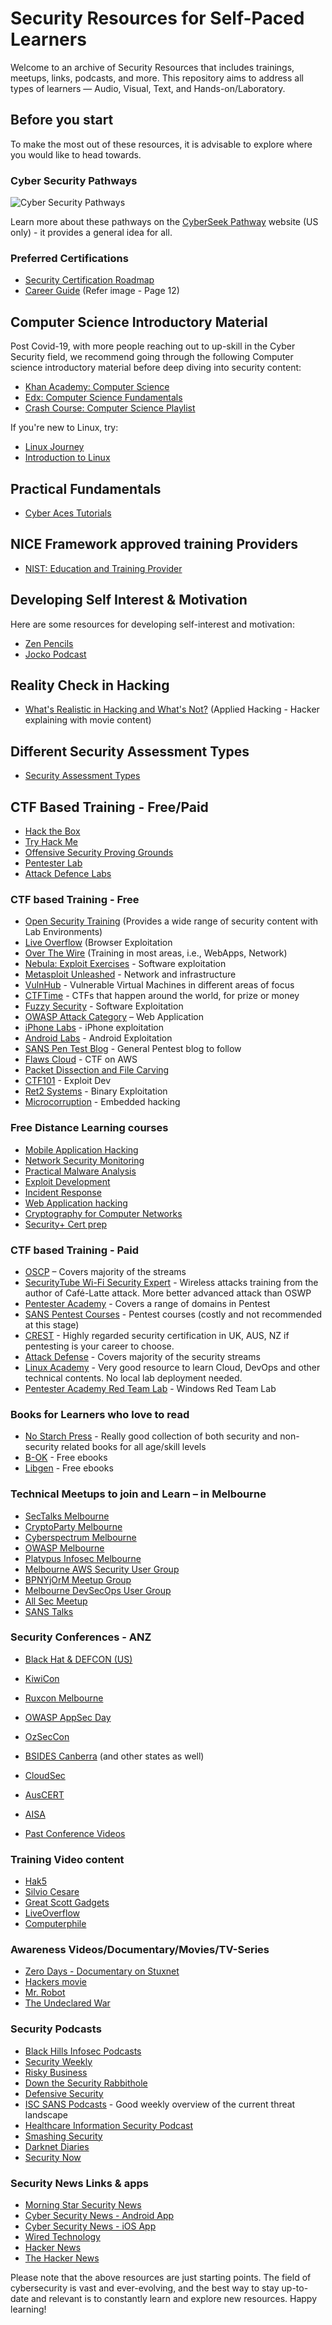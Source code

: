# Security Resources for Self-Paced Learners

Welcome to an archive of Security Resources that includes trainings, meetups, links, podcasts, and more. This repository aims to address all types of learners — Audio, Visual, Text, and Hands-on/Laboratory.

## Before you start
To make the most out of these resources, it is advisable to explore where you would like to head towards.

### Cyber Security Pathways
![Cyber Security Pathways](https://github.com/Add3r/Security-Resources/blob/master/CyberSecurityPathways.png)

Learn more about these pathways on the [CyberSeek Pathway](https://www.cyberseek.org/pathway.html) website (US only) - it provides a general idea for all.

### Preferred Certifications
- [Security Certification Roadmap](https://pauljerimy.com/security-certification-roadmap/)
- [Career Guide](https://github.com/Add3r/Security-Resources/blob/master/Career-Guide.pdf) (Refer image - Page 12)

## Computer Science Introductory Material
Post Covid-19, with more people reaching out to up-skill in the Cyber Security field, we recommend going through the following Computer science introductory material before deep diving into security content:
- [Khan Academy: Computer Science](https://www.khanacademy.org/computing/computer-science/computers-and-internet-code-org)
- [Edx: Computer Science Fundamentals](https://www.edx.org/microbachelors/nyux-computer-science-fundamentals)
- [Crash Course: Computer Science Playlist](https://www.youtube.com/playlist?list=PL8dPuuaLjXtNlUrzyH5r6jN9ulIgZBpdo)

If you're new to Linux, try:
- [Linux Journey](https://linuxjourney.com/)
- [Introduction to Linux](https://training.linuxfoundation.org/training/introduction-to-linux/)

## Practical Fundamentals
- [Cyber Aces Tutorials](https://tutorials.cyberaces.org/tutorials.html)

## NICE Framework approved training Providers
- [NIST: Education and Training Provider](https://www.nist.gov/itl/applied-cybersecurity/nice/nice-framework-resource-center/education-and-training-provider)

## Developing Self Interest & Motivation
Here are some resources for developing self-interest and motivation:
- [Zen Pencils](https://zenpencils.com/newreaders/)
- [Jocko Podcast](https://jockopodcast.com/)

## Reality Check in Hacking
- [What's Realistic in Hacking and What's Not?](https://www.youtube.com/watch?v=SZQz9tkEHIg) (Applied Hacking - Hacker explaining with movie content)

## Different Security Assessment Types
- [Security Assessment Types](https://danielmiessler.com/study/security-assessment-types/)

## CTF Based Training - Free/Paid
- [Hack the Box](https://www.hackthebox.eu/)
- [Try Hack Me](https://tryhackme.com/)
- [Offensive Security Proving Grounds](https://www.offensive-security.com/labs/)
- [Pentester Lab](https://pentesterlab.com/)
- [Attack Defence Labs](https://attackdefense.com/)

### CTF based Training - Free
- [Open Security Training](http://opensecuritytraining.info/) (Provides a wide range of security content with Lab Environments)
- [Live Overflow](https://liveoverflow.com/getting-into-browser-exploitation-new-series-introduction-browser-0x00/) (Browser Exploitation
- [Over The Wire](http://overthewire.org/wargames/) (Training in most areas, i.e., WebApps, Network)
- [Nebula: Exploit Exercises](https://exploit.education/) - Software exploitation
- [Metasploit Unleashed](https://www.offensive-security.com/metasploit-unleashed/requirements/) - Network and infrastructure
- [VulnHub](https://www.vulnhub.com/) - Vulnerable Virtual Machines in different areas of focus
- [CTFTime](https://ctftime.org/) - CTFs that happen around the world, for prize or money
- [Fuzzy Security](https://www.fuzzysecurity.com/) - Software Exploitation
- [OWASP Attack Category](https://www.owasp.org/index.php/Category:Attack) – Web Application
- [iPhone Labs](https://securitycompass.github.io/iPhoneLabs/) - iPhone exploitation
- [Android Labs](http://securitycompass.github.io/AndroidLabs/) - Android Exploitation
- [SANS Pen Test Blog](https://pen-testing.sans.org/blog/2011/10/07/welcome-to-the-sans-pen-test-blog) - General Pentest blog to follow
- [Flaws Cloud](http://flaws.cloud/) - CTF on AWS
- [Packet Dissection and File Carving](https://github.com/sectalks/sectalks/tree/master/talks/MEL0x0e)
- [CTF101](https://ctf101.org/binary-exploitation/overview/) - Exploit Dev
- [Ret2 Systems](https://wargames.ret2.systems/) - Binary Exploitation
- [Microcorruption](https://microcorruption.com/) - Embedded hacking

### Free Distance Learning courses

- [Mobile Application Hacking](https://samsclass.info/128/128_S19.shtml)
- [Network Security Monitoring](https://samsclass.info/50/50_S19.shtml)
- [Practical Malware Analysis](https://samsclass.info/126/126_F18.shtml)
- [Exploit Development](https://samsclass.info/127/127_F18.shtml)
- [Incident Response](https://samsclass.info/152/152_F18.shtml)
- [Web Application hacking](https://samsclass.info/129S/129S_S18.shtml)
- [Cryptography for Computer Networks](https://samsclass.info/141/141_F17.shtml)
- [Security+ Cert prep](https://samsclass.info/120/120_S16.shtml)

### CTF based Training - Paid
- [OSCP](https://www.offensive-security.com/information-security-certifications/oscp-offensive-security-certified-professional/) – Covers majority of the streams
- [SecurityTube Wi-Fi Security Expert](http://www.securitytube-training.com/online-courses/securitytube-wi-fi-security-expert/index.html) - Wireless attacks training from the author of Café-Latte attack. More better advanced attack than OSWP
- [Pentester Academy](http://www.pentesteracademy.com/) - Covers a range of domains in Pentest
- [SANS Pentest Courses](https://pen-testing.sans.org/training/courses) - Pentest courses (costly and not recommended at this stage)
- [CREST](http://www.crest-approved.org/uk/partners/crest-accredited-training-courses/index.html) - Highly regarded security certification in UK, AUS, NZ if pentesting is your career to choose.
- [Attack Defense](https://public.attackdefense.com/) - Covers majority of the security streams
- [Linux Academy](https://login.linuxacademy.com/) - Very good resource to learn Cloud, DevOps and other technical contents. No local lab deployment needed.
- [Pentester Academy Red Team Lab](https://www.pentesteracademy.com/redteamlab) - Windows Red Team Lab

### Books for Learners who love to read
- [No Starch Press](https://nostarch.com/) - Really good collection of both security and non-security related books for all age/skill levels
- [B-OK](https://b-ok.global/) - Free ebooks
- [Libgen](http://libgen.rs/) - Free ebooks

### Technical Meetups to join and Learn – in Melbourne
- [SecTalks Melbourne](https://www.meetup.com/en-AU/SecTalks-Melbourne/)
- [CryptoParty Melbourne](https://www.meetup.com/en-AU/CryptoParty-Melbourne/)
- [Cyberspectrum Melbourne](https://www.meetup.com/en-AU/Cyberspectrum-Melbourne/)
- [OWASP Melbourne](https://www.meetup.com/en-AU/Application-Security-OWASP-Melbourne/)
- [Platypus Infosec Melbourne](https://www.meetup.com/en-AU/platypus-infosec-melbourne/)
- [Melbourne AWS Security User Group](https://www.meetup.com/en-AU/Melbourne-AWS-Security-User-Group/)
- [BPNYjOrM Meetup Group](https://www.meetup.com/en-AU/meetup-group-BPNYjOrM/)
- [Melbourne DevSecOps User Group](https://www.meetup.com/en-AU/Melbourne-DevSecOps-User-Group/)
- [All Sec Meetup](https://www.meetup.com/en-AU/All-Sec/)
- [SANS Talks](https://www.sans.org/talks)

### Security Conferences - ANZ
- [Black Hat & DEFCON (US)](https://www.blackhat.com/)
- [KiwiCon](https://2016.kiwicon.org/)
- [Ruxcon Melbourne](https://ruxcon.org.au/)
- [OWASP AppSec Day](https://appsecday.io/)
- [OzSecCon](https://ozseccon.com/)
- [BSIDES Canberra](https://www.bsidesau.com.au/) (and other states as well)
- [CloudSec](https://www.cloudsec.com/)
- [AusCERT](https://www.auscert.org.au/)
- [AISA](https://www.aisa.org.au/)

- [Past Conference Videos](http://www.irongeek.com/)

### Training Video content
- [Hak5](https://www.youtube.com/channel/UC3s0BtrBJpwNDaflRSoiieQ)
- [Silvio Cesare](https://www.youtube.com/user/SilvioCesare)
- [Great Scott Gadgets](https://greatscottgadgets.com/sdr/1/)
- [LiveOverflow](https://www.youtube.com/channel/UCe8j61ABYDuPTdtjItD2veA)
- [Computerphile](https://www.youtube.com/channel/UC9-y-6csu5WGm29I7JiwpnA)

### Awareness Videos/Documentary/Movies/TV-Series
- [Zero Days - Documentary on Stuxnet](http://www.zerodaysfilm.com/)
- [Hackers movie](https://www.imdb.com/title/tt0113243/)
- [Mr. Robot](https://www.imdb.com/title/tt4158110/)
- [The Undeclared War](https://www.imdb.com/title/tt7939800/)

### Security Podcasts
- [Black Hills Infosec Podcasts](https://www.blackhillsinfosec.com/podcasts/)
- [Security Weekly](https://securityweekly.com/)
- [Risky Business](https://risky.biz/netcasts/risky-business/)
- [Down the Security Rabbithole](http://podcast.wh1t3rabbit.net/)
- [Defensive Security](https://defensivesecurity.org/)
- [ISC SANS Podcasts](https://isc.sans.edu/podcast.html) - Good weekly overview of the current threat landscape
- [Healthcare Information Security Podcast](https://podcasts.apple.com/au/podcast/healthcare-information-security-podcast/id504642987)
- [Smashing Security](https://www.smashingsecurity.com/)
- [Darknet Diaries](https://darknetdiaries.com/)
- [Security Now](https://www.grc.com/securitynow.htm)

### Security News Links & apps
- [Morning Star Security News](https://www.morningstarsecurity.com/news)
- [Cyber Security News - Android App](https://play.google.com/store/apps/details?id=com.briox.riversip.rnd.cybersecurity&hl=en)
- [Cyber Security News - iOS App](https://itunes.apple.com/us/app/cyber-security-news-alerts/id792406035?mt=8)
- [Wired Technology](https://www.wired.com/tag/technology/)
- [Hacker News](https://news.ycombinator.com/)
- [The Hacker News](https://thehackernews.com/)

Please note that the above resources are just starting points. The field of cybersecurity is vast and ever-evolving, and the best way to stay up-to-date and relevant is to constantly learn and explore new resources. Happy learning!